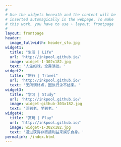 ```yaml
---
#
# Use the widgets beneath and the content will be
# inserted automagically in the webpage. To make
# this work, you have to use › layout: frontpage
#
layout: frontpage
header:
  image_fullwidth: header_sfo.jpg
widget1:
  title: "生活 | Life"
  url: 'http://inkpool.github.io/'
  image: widget-1-302x182.jpg
  text: '人生如戏，全靠演技。'
widget2:
  title: "旅行 | Travel"
  url: 'http://inkpool.github.io/'
  text: '无所谓终点，因旅行永不结束。'
widget3:
  title: "学习 | Study"
  url: 'http://inkpool.github.io/'
  image: widget-github-303x182.jpg
  text: '活到老，学到老。'
widget4:
  title: "赏玩 | Play"
  url: 'http://inkpool.github.io/'
  image: widget-1-302x182.jpg
  text: '通过获得非直接利益来娱乐自身。'
permalink: /index.html
---
```

